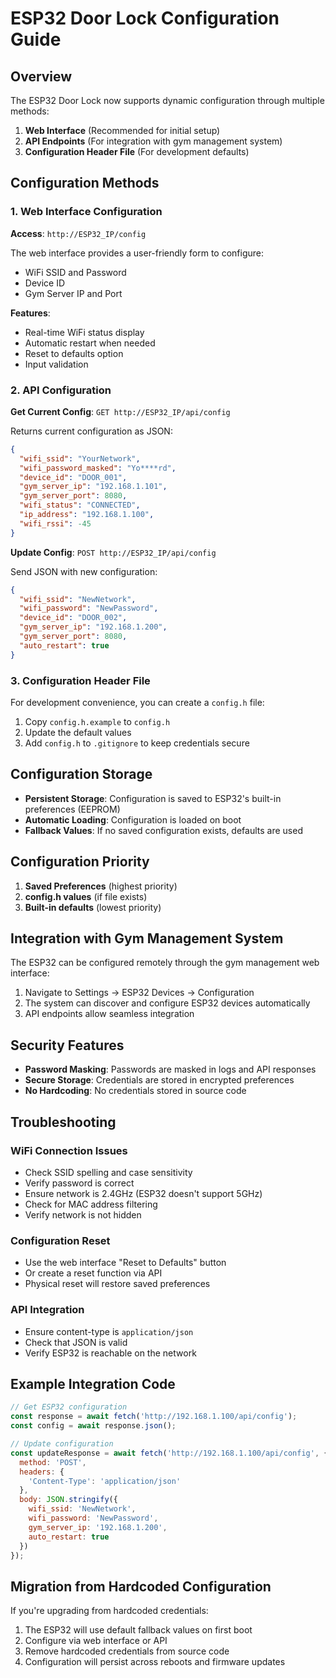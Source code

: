# ESP32 Door Lock Configuration Guide

## Overview

The ESP32 Door Lock now supports dynamic configuration through multiple methods:

1. **Web Interface** (Recommended for initial setup)
2. **API Endpoints** (For integration with gym management system)
3. **Configuration Header File** (For development defaults)

## Configuration Methods

### 1. Web Interface Configuration

**Access**: `http://ESP32_IP/config`

The web interface provides a user-friendly form to configure:
- WiFi SSID and Password
- Device ID
- Gym Server IP and Port

**Features**:
- Real-time WiFi status display
- Automatic restart when needed
- Reset to defaults option
- Input validation

### 2. API Configuration

**Get Current Config**: `GET http://ESP32_IP/api/config`

Returns current configuration as JSON:
```json
{
  "wifi_ssid": "YourNetwork",
  "wifi_password_masked": "Yo****rd",
  "device_id": "DOOR_001",
  "gym_server_ip": "192.168.1.101",
  "gym_server_port": 8080,
  "wifi_status": "CONNECTED",
  "ip_address": "192.168.1.100",
  "wifi_rssi": -45
}
```

**Update Config**: `POST http://ESP32_IP/api/config`

Send JSON with new configuration:
```json
{
  "wifi_ssid": "NewNetwork",
  "wifi_password": "NewPassword",
  "device_id": "DOOR_002",
  "gym_server_ip": "192.168.1.200",
  "gym_server_port": 8080,
  "auto_restart": true
}
```

### 3. Configuration Header File

For development convenience, you can create a `config.h` file:

1. Copy `config.h.example` to `config.h`
2. Update the default values
3. Add `config.h` to `.gitignore` to keep credentials secure

## Configuration Storage

- **Persistent Storage**: Configuration is saved to ESP32's built-in preferences (EEPROM)
- **Automatic Loading**: Configuration is loaded on boot
- **Fallback Values**: If no saved configuration exists, defaults are used

## Configuration Priority

1. **Saved Preferences** (highest priority)
2. **config.h values** (if file exists)
3. **Built-in defaults** (lowest priority)

## Integration with Gym Management System

The ESP32 can be configured remotely through the gym management web interface:

1. Navigate to Settings → ESP32 Devices → Configuration
2. The system can discover and configure ESP32 devices automatically
3. API endpoints allow seamless integration

## Security Features

- **Password Masking**: Passwords are masked in logs and API responses
- **Secure Storage**: Credentials are stored in encrypted preferences
- **No Hardcoding**: No credentials stored in source code

## Troubleshooting

### WiFi Connection Issues
- Check SSID spelling and case sensitivity
- Verify password is correct
- Ensure network is 2.4GHz (ESP32 doesn't support 5GHz)
- Check for MAC address filtering
- Verify network is not hidden

### Configuration Reset
- Use the web interface "Reset to Defaults" button
- Or create a reset function via API
- Physical reset will restore saved preferences

### API Integration
- Ensure content-type is `application/json`
- Check that JSON is valid
- Verify ESP32 is reachable on the network

## Example Integration Code

```javascript
// Get ESP32 configuration
const response = await fetch('http://192.168.1.100/api/config');
const config = await response.json();

// Update configuration
const updateResponse = await fetch('http://192.168.1.100/api/config', {
  method: 'POST',
  headers: {
    'Content-Type': 'application/json'
  },
  body: JSON.stringify({
    wifi_ssid: 'NewNetwork',
    wifi_password: 'NewPassword',
    gym_server_ip: '192.168.1.200',
    auto_restart: true
  })
});
```

## Migration from Hardcoded Configuration

If you're upgrading from hardcoded credentials:

1. The ESP32 will use default fallback values on first boot
2. Configure via web interface or API
3. Remove hardcoded credentials from source code
4. Configuration will persist across reboots and firmware updates
